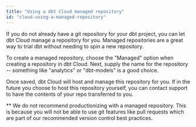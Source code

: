 ```yaml
---
title: "Using a dbt Cloud managed repository"
id: "cloud-using-a-managed-repository"
---
```


If you do not already have a git repository for your dbt project, you can let dbt Cloud manage a repository for you. Managed repositories are a great way to trial dbt without needing to spin a new repository. 

To create a managed repository, choose the "Managed" option when creating a repository in dbt Cloud. Next, supply the name for the repository -- something like "analytics" or "dbt-models" is a good choice.

Once saved, dbt Cloud will host and manage this repository for you. If in the future you choose to host this repository yourself, you can contact support to have the contents of your repo transferred to you.

<Lightbox src="/img/docs/dbt-cloud/cloud-configuring-dbt-cloud/managed-repo.png" title="Adding a managed repository"/>


** We do not recommend productionizing with a managed repository. This is because you will not be able to use git features like pull requests which are part of our recommended version control best practices. 
